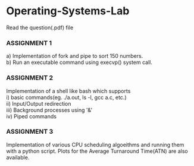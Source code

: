 # Operating-Systems-Lab

Read the question(.pdf) file

### ASSIGNMENT 1  
a) Implementation of fork and pipe to sort 150 numbers.   
b) Run an executable command using execvp() system call.


### ASSIGNMENT 2  
Implementation of a shell like bash which supports  
i) basic commands(eg. ./a.out, ls -l, gcc a.c, etc.)  
ii) Input/Output redirection  
iii) Background processes using '&'  
iv) Piped commands  


### ASSIGNMENT 3
Implementation of various CPU scheduling algoeithms and running them with a python script. Plots for the Average Turnaround Time(ATN) are also available.
